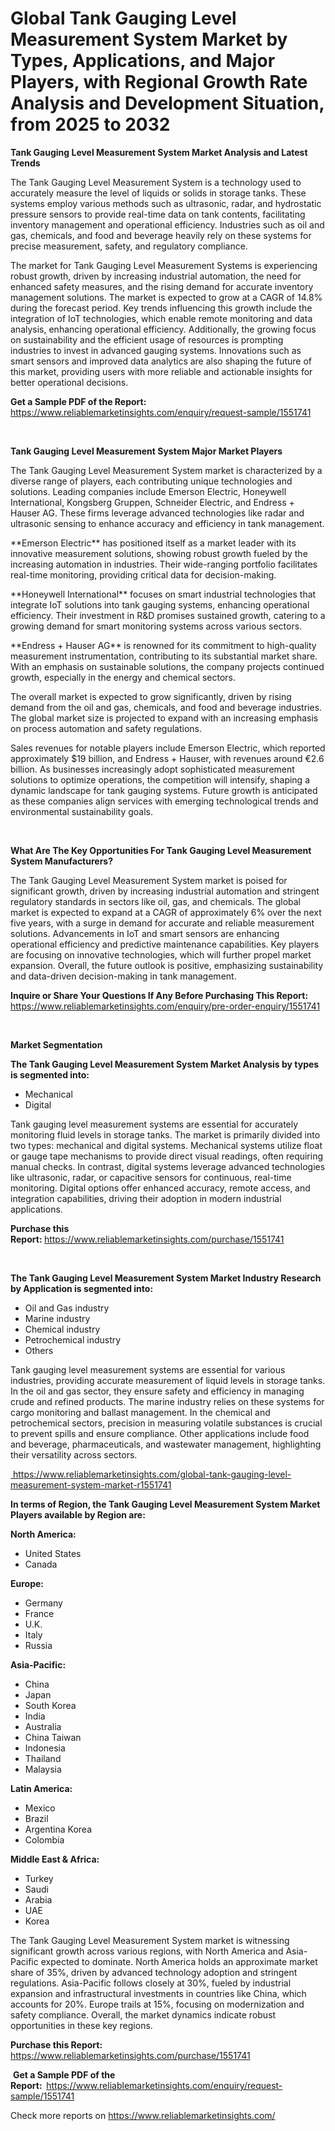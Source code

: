 <p><h1>Global Tank Gauging Level Measurement System Market by Types, Applications, and Major Players, with Regional Growth Rate Analysis and Development Situation, from 2025 to 2032</h1></p><p><strong>Tank Gauging Level Measurement System Market Analysis and Latest Trends</strong></p>
<p><p>The Tank Gauging Level Measurement System is a technology used to accurately measure the level of liquids or solids in storage tanks. These systems employ various methods such as ultrasonic, radar, and hydrostatic pressure sensors to provide real-time data on tank contents, facilitating inventory management and operational efficiency. Industries such as oil and gas, chemicals, and food and beverage heavily rely on these systems for precise measurement, safety, and regulatory compliance.</p><p>The market for Tank Gauging Level Measurement Systems is experiencing robust growth, driven by increasing industrial automation, the need for enhanced safety measures, and the rising demand for accurate inventory management solutions. The market is expected to grow at a CAGR of 14.8% during the forecast period. Key trends influencing this growth include the integration of IoT technologies, which enable remote monitoring and data analysis, enhancing operational efficiency. Additionally, the growing focus on sustainability and the efficient usage of resources is prompting industries to invest in advanced gauging systems. Innovations such as smart sensors and improved data analytics are also shaping the future of this market, providing users with more reliable and actionable insights for better operational decisions.</p></p>
<p><strong>Get a Sample PDF of the Report:&nbsp;</strong> <a href="https://www.reliablemarketinsights.com/enquiry/request-sample/1551741?utm_campaign=3258&utm_medium=2&utm_source=Github&utm_content=ia&utm_term=11042025&utm_id=tank-gauging-level-measurement-system">https://www.reliablemarketinsights.com/enquiry/request-sample/1551741</a></p>
<p>&nbsp;</p>
<p><strong>Tank Gauging Level Measurement System Major Market Players</strong></p>
<p><p>The Tank Gauging Level Measurement System market is characterized by a diverse range of players, each contributing unique technologies and solutions. Leading companies include Emerson Electric, Honeywell International, Kongsberg Gruppen, Schneider Electric, and Endress + Hauser AG. These firms leverage advanced technologies like radar and ultrasonic sensing to enhance accuracy and efficiency in tank management.</p><p>**Emerson Electric** has positioned itself as a market leader with its innovative measurement solutions, showing robust growth fueled by the increasing automation in industries. Their wide-ranging portfolio facilitates real-time monitoring, providing critical data for decision-making.</p><p>**Honeywell International** focuses on smart industrial technologies that integrate IoT solutions into tank gauging systems, enhancing operational efficiency. Their investment in R&D promises sustained growth, catering to a growing demand for smart monitoring systems across various sectors.</p><p>**Endress + Hauser AG** is renowned for its commitment to high-quality measurement instrumentation, contributing to its substantial market share. With an emphasis on sustainable solutions, the company projects continued growth, especially in the energy and chemical sectors.</p><p>The overall market is expected to grow significantly, driven by rising demand from the oil and gas, chemicals, and food and beverage industries. The global market size is projected to expand with an increasing emphasis on process automation and safety regulations.</p><p>Sales revenues for notable players include Emerson Electric, which reported approximately $19 billion, and Endress + Hauser, with revenues around €2.6 billion. As businesses increasingly adopt sophisticated measurement solutions to optimize operations, the competition will intensify, shaping a dynamic landscape for tank gauging systems. Future growth is anticipated as these companies align services with emerging technological trends and environmental sustainability goals.</p></p>
<p>&nbsp;</p>
<p><strong>What Are The Key Opportunities For Tank Gauging Level Measurement System Manufacturers?</strong></p>
<p><p>The Tank Gauging Level Measurement System market is poised for significant growth, driven by increasing industrial automation and stringent regulatory standards in sectors like oil, gas, and chemicals. The global market is expected to expand at a CAGR of approximately 6% over the next five years, with a surge in demand for accurate and reliable measurement solutions. Advancements in IoT and smart sensors are enhancing operational efficiency and predictive maintenance capabilities. Key players are focusing on innovative technologies, which will further propel market expansion. Overall, the future outlook is positive, emphasizing sustainability and data-driven decision-making in tank management.</p></p>
<p><strong>Inquire or Share Your Questions If Any Before Purchasing This Report:</strong> <a href="https://www.reliablemarketinsights.com/enquiry/pre-order-enquiry/1551741?utm_campaign=3258&utm_medium=2&utm_source=Github&utm_content=ia&utm_term=11042025&utm_id=tank-gauging-level-measurement-system">https://www.reliablemarketinsights.com/enquiry/pre-order-enquiry/1551741</a></p>
<p>&nbsp;</p>
<p><strong>Market Segmentation</strong></p>
<p><strong>The Tank Gauging Level Measurement System Market Analysis by types is segmented into:</strong></p>
<p><ul><li>Mechanical</li><li>Digital</li></ul></p>
<p><p>Tank gauging level measurement systems are essential for accurately monitoring fluid levels in storage tanks. The market is primarily divided into two types: mechanical and digital systems. Mechanical systems utilize float or gauge tape mechanisms to provide direct visual readings, often requiring manual checks. In contrast, digital systems leverage advanced technologies like ultrasonic, radar, or capacitive sensors for continuous, real-time monitoring. Digital options offer enhanced accuracy, remote access, and integration capabilities, driving their adoption in modern industrial applications.</p></p>
<p><strong>Purchase this Report:&nbsp;</strong><a href="https://www.reliablemarketinsights.com/purchase/1551741?utm_campaign=3258&utm_medium=2&utm_source=Github&utm_content=ia&utm_term=11042025&utm_id=tank-gauging-level-measurement-system">https://www.reliablemarketinsights.com/purchase/1551741</a></p>
<p>&nbsp;</p>
<p><strong>The Tank Gauging Level Measurement System Market Industry Research by Application is segmented into:</strong></p>
<p><ul><li>Oil and Gas industry</li><li>Marine industry</li><li>Chemical industry</li><li>Petrochemical industry</li><li>Others</li></ul></p>
<p><p>Tank gauging level measurement systems are essential for various industries, providing accurate measurement of liquid levels in storage tanks. In the oil and gas sector, they ensure safety and efficiency in managing crude and refined products. The marine industry relies on these systems for cargo monitoring and ballast management. In the chemical and petrochemical sectors, precision in measuring volatile substances is crucial to prevent spills and ensure compliance. Other applications include food and beverage, pharmaceuticals, and wastewater management, highlighting their versatility across sectors.</p></p>
<p><a href="https://www.reliablemarketinsights.com/global-tank-gauging-level-measurement-system-market-r1551741?utm_campaign=3258&utm_medium=2&utm_source=Github&utm_content=ia&utm_term=11042025&utm_id=tank-gauging-level-measurement-system">&nbsp;https://www.reliablemarketinsights.com/global-tank-gauging-level-measurement-system-market-r1551741</a></p>
<p><strong>In terms of Region, the Tank Gauging Level Measurement System Market Players available by Region are:</strong></p>
<p>
    <p> <strong> North America: </strong>
        <ul>
            <li>United States</li>
            <li>Canada</li>
        </ul>
        </p> 
    <p> <strong> Europe: </strong>
        <ul>
            <li>Germany</li>
            <li>France</li>
            <li>U.K.</li>
            <li>Italy</li>
            <li>Russia</li>
        </ul>
        </p> 
    <p> <strong> Asia-Pacific: </strong>
        <ul>
            <li>China</li>
            <li>Japan</li>
            <li>South Korea</li>
            <li>India</li>
            <li>Australia</li>
            <li>China Taiwan</li>
            <li>Indonesia</li>
            <li>Thailand</li>
            <li>Malaysia</li>
        </ul>
        </p> 
    <p> <strong> Latin America: </strong>
        <ul>
            <li>Mexico</li>
            <li>Brazil</li>
            <li>Argentina Korea</li>
            <li>Colombia</li>
        </ul>
        </p> 
    <p> <strong> Middle East & Africa: </strong>
        <ul>
            <li>Turkey</li>
            <li>Saudi</li>
            <li>Arabia</li>
            <li>UAE</li>
            <li>Korea</li>
        </ul>
    </p>
    </p>
<p><p>The Tank Gauging Level Measurement System market is witnessing significant growth across various regions, with North America and Asia-Pacific expected to dominate. North America holds an approximate market share of 35%, driven by advanced technology adoption and stringent regulations. Asia-Pacific follows closely at 30%, fueled by industrial expansion and infrastructural investments in countries like China, which accounts for 20%. Europe trails at 15%, focusing on modernization and safety compliance. Overall, the market dynamics indicate robust opportunities in these key regions.</p></p>
<p><strong>Purchase this Report: </strong><a href="https://www.reliablemarketinsights.com/purchase/1551741?utm_campaign=3258&utm_medium=2&utm_source=Github&utm_content=ia&utm_term=11042025&utm_id=tank-gauging-level-measurement-system">https://www.reliablemarketinsights.com/purchase/1551741</a></p>
<p>&nbsp;<strong>Get a Sample PDF of the Report:&nbsp;&nbsp;</strong><a href="https://www.reliablemarketinsights.com/enquiry/request-sample/1551741?utm_campaign=3258&utm_medium=2&utm_source=Github&utm_content=ia&utm_term=11042025&utm_id=tank-gauging-level-measurement-system">https://www.reliablemarketinsights.com/enquiry/request-sample/1551741</a></p>
<p><strong></strong></p>
<p>Check more reports on <a href="https://www.reliablemarketinsights.com/?utm_campaign=3258&utm_medium=2&utm_source=Github&utm_content=ia&utm_term=11042025&utm_id=tank-gauging-level-measurement-system">https://www.reliablemarketinsights.com/</a></p>